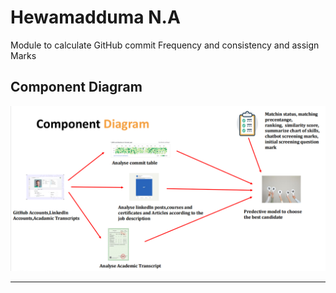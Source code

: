 # Hewamadduma N.A
Module to calculate GitHub commit Frequency and consistency and assign Marks 

## Component Diagram

![System Overview](IT21310546-ComponentDiagram.png)

---
